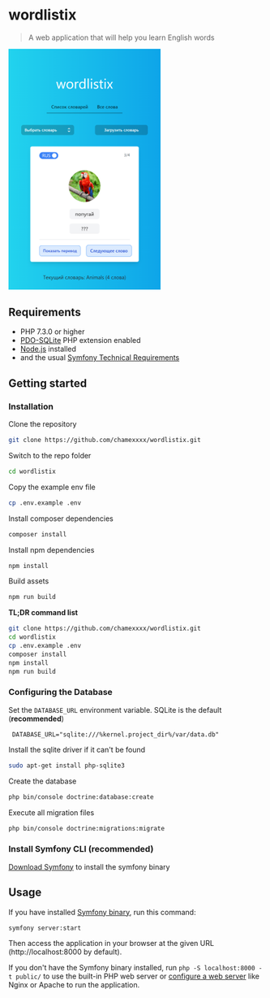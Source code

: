 # wordlistix

> A web application that will help you learn English words

<img src="./preview.png" alt="preview" width="300" />

## Requirements

* PHP 7.3.0 or higher
* [PDO-SQLite]() PHP extension enabled
* [Node.js](https://nodejs.org/en/download/) installed
* and the usual [Symfony Technical Requirements](https://symfony.com/doc/5.4/setup.html#technical-requirements)

## Getting started

### Installation

Clone the repository

```bash
git clone https://github.com/chamexxxx/wordlistix.git
```

Switch to the repo folder

```bash
cd wordlistix
```

Copy the example env file

```bash
cp .env.example .env
```

Install composer dependencies

```bash
composer install
```

Install npm dependencies

```bash
npm install
```

Build assets

```bash
npm run build
```

**TL;DR command list**

```bash
git clone https://github.com/chamexxxx/wordlistix.git
cd wordlistix
cp .env.example .env
composer install
npm install
npm run build
```

### Configuring the Database

Set the `DATABASE_URL` environment variable.
SQLite is the default (**recommended**)

```dotenv
 DATABASE_URL="sqlite:///%kernel.project_dir%/var/data.db"
```

Install the sqlite driver if it can't be found

```bash
sudo apt-get install php-sqlite3
```

Create the database

```bash
php bin/console doctrine:database:create
```

Execute all migration files

```bash
php bin/console doctrine:migrations:migrate
```

### Install Symfony CLI (recommended)

[Download Symfony](https://symfony.com/download) to install the symfony binary

## Usage

If you have installed [Symfony binary](https://symfony.com/download), run this command:

```bash
symfony server:start
```

Then access the application in your browser at the given URL (http://localhost:8000 by default).

If you don't have the Symfony binary installed,
run `php -S localhost:8000 -t public/` to use the built-in PHP web server
or [configure a web server](https://symfony.com/doc/5.4/setup/web_server_configuration.html)
like Nginx or Apache to run the application.
